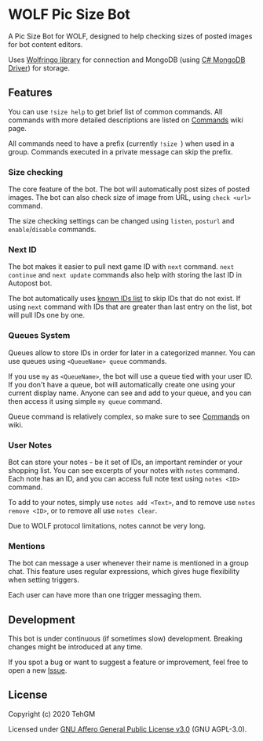 # WOLF Pic Size Bot
A Pic Size Bot for WOLF, designed to help checking sizes of posted images for bot content editors.

Uses [Wolfringo library](https://github.com/TehGM/Wolfringo) for connection and MongoDB (using [C# MongoDB Driver](https://docs.mongodb.com/drivers/csharp)) for storage.

## Features
You can use `!size help` to get brief list of common commands. All commands with more detailed descriptions are listed on [Commands](https://github.com/TehGM/WolfBot-Size/wiki/Commands) wiki page.

All commands need to have a prefix (currently `!size `) when used in a group. Commands executed in a private message can skip the prefix.

### Size checking
The core feature of the bot. The bot will automatically post sizes of posted images. The bot can also check size of image from URL, using `check <url>` command.

The size checking settings can be changed using `listen`, `posturl` and `enable`/`disable` commands.

### Next ID
The bot makes it easier to pull next game ID with `next` command. `next continue` and `next update` commands also help with storing the last ID in Autopost bot.

The bot automatically uses [known IDs list](PicSizeCheckBot/guesswhat-ids.json) to skip IDs that do not exist. If using `next` command with IDs that are greater than last entry on the list, bot will pull IDs one by one.

### Queues System
Queues allow to store IDs in order for later in a categorized manner. You can use queues using `<QueueName> queue` commands.

If you use `my` as `<QueueName>`, the bot will use a queue tied with your user ID. If you don't have a queue, bot will automatically create one using your current display name. Anyone can see and add to your queue, and you can then access it using simple `my queue` command.

Queue command is relatively complex, so make sure to see [Commands](https://github.com/TehGM/WolfBot-Size/wiki/Commands#queues-system) on wiki.

### User Notes
Bot can store your notes - be it set of IDs, an important reminder or your shopping list. You can see excerpts of your notes with `notes` command. Each note has an ID, and you can access full note text using `notes <ID>` command.

To add to your notes, simply use `notes add <Text>`, and to remove use `notes remove <ID>`, or to remove all use `notes clear`.

Due to WOLF protocol limitations, notes cannot be very long.

### Mentions
The bot can message a user whenever their name is mentioned in a group chat. This feature uses regular expressions, which gives huge flexibility when setting triggers.

Each user can have more than one trigger messaging them.

## Development
This bot is under continuous (if sometimes slow) development. Breaking changes might be introduced at any time.

If you spot a bug or want to suggest a feature or improvement, feel free to open a new [Issue](https://github.com/TehGM/WolfBot-Size/issues).

## License
Copyright (c) 2020 TehGM

Licensed under [GNU Affero General Public License v3.0](LICENSE) (GNU AGPL-3.0).
